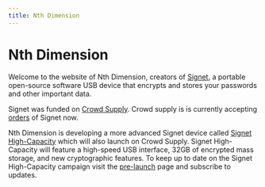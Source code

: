 ```yaml
---
title: Nth Dimension
---
```


# Nth Dimension

Welcome to the website of Nth Dimension, creators of [Signet](/signet/), a portable open-source software USB device that encrypts and stores your passwords and other important data.

Signet was funded on [Crowd Supply](https://www.crowdsupply.com/nth-dimension/signet). Crowd supply is is currently accepting [orders](https://www.crowdsupply.com/nth-dimension/signet) of Signet now.

Nth Dimension is developing a more advanced Signet device called [Signet High-Capacity](https://www.crowdsupply.com/nth-dimension/signet-high-capacity) which will also launch on Crowd Supply. Signet High-Capacity will feature a high-speed USB interface, 32GB of encrypted mass storage, and new cryptographic features. To keep up to date on the Signet High-Capacity campaign visit the [pre-launch](https://www.crowdsupply.com/nth-dimension/signet-high-capacity) page and subscribe to updates.
